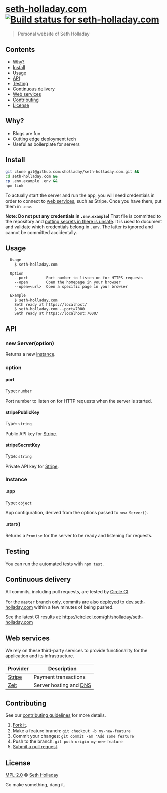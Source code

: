 # [seth-holladay.com](https://seth-holladay.com) [![Build status for seth-holladay.com](https://img.shields.io/circleci/project/sholladay/seth-holladay.com/master.svg "Build Status")](https://circleci.com/gh/sholladay/seth-holladay.com "Builds")

> Personal website of Seth Holladay

## Contents

 - [Why?](#why)
 - [Install](#install)
 - [Usage](#usage)
 - [API](#api)
 - [Testing](#testing)
 - [Continuous delivery](#continuous-delivery)
 - [Web services](#web-services)
 - [Contributing](#contributing)
 - [License](#license)

## Why?

 - Blogs are fun
 - Cutting edge deployment tech
 - Useful as boilerplate for servers

## Install

```sh
git clone git@github.com:sholladay/seth-holladay.com.git &&
cd seth-holladay.com &&
cp .env.example .env &&
npm link
```

To actually start the server and run the app, you will need credentials in order to connect to [web services](#web-services), such as Stripe. Once you have them, put them in `.env`.

**Note: Do not put any credentials in `.env.example`!** That file is committed to the repository and [putting secrets in there is unsafe](http://blog.arvidandersson.se/2013/06/10/credentials-in-git-repos). It is used to document and validate which credentials belong in `.env`. The latter is ignored and cannot be committed accidentally.

## Usage

```console
  Usage
    $ seth-holladay.com

  Option
    --port        Port number to listen on for HTTPS requests
    --open        Open the homepage in your browser
    --open=<url>  Open a specific page in your browser

  Example
    $ seth-holladay.com
    Seth ready at https://localhost/
    $ seth-holladay.com --port=7000
    Seth ready at https://localhost:7000/
```

## API

### new Server(option)

Returns a new [instance](#instance).

### option

#### port

Type: `number`

Port number to listen on for HTTP requests when the server is started.

#### stripePublicKey

Type: `string`

Public API key for [Stripe](https://stripe.com/).

#### stripeSecretKey

Type: `string`

Private API key for [Stripe](https://stripe.com/).

### Instance

#### .app

Type: `object`

App configuration, derived from the options passed to `new Server()`.

#### .start()

Returns a `Promise` for the server to be ready and listening for requests.

## Testing

You can run the automated tests with `npm test`.

## Continuous delivery

All commits, including pull requests, are tested by [Circle CI](https://circleci.com/about/).

For the `master` branch only, commits are also [deployed](https://github.com/sholladay/seth-holladay.com/blob/master/deploy.sh) to [dev.seth-holladay.com](https://dev.seth-holladay.com) within a few minutes of being pushed.

See the latest CI results at: https://circleci.com/gh/sholladay/seth-holladay.com

## Web services

We rely on these third-party services to provide functionality for the application and its infrastructure.

Provider | Description
---------|------------
[Stripe](https://stripe.com) | Payment transactions
[Zeit](https://zeit.co/now) | Server hosting and [DNS](https://en.wikipedia.org/wiki/Domain_Name_System)

## Contributing

See our [contributing guidelines](https://github.com/sholladay/seth-holladay.com/blob/master/CONTRIBUTING.md "Guidelines for participating in this project") for more details.

1. [Fork it](https://github.com/sholladay/seth-holladay.com/fork).
2. Make a feature branch: `git checkout -b my-new-feature`
3. Commit your changes: `git commit -am 'Add some feature'`
4. Push to the branch: `git push origin my-new-feature`
5. [Submit a pull request](https://github.com/sholladay/seth-holladay.com/compare "Submit code to this project for review").

## License

[MPL-2.0](https://github.com/sholladay/seth-holladay.com/blob/master/LICENSE "License for seth-holladay.com") © [Seth Holladay](https://seth-holladay.com "Author of seth-holladay.com")

Go make something, dang it.
